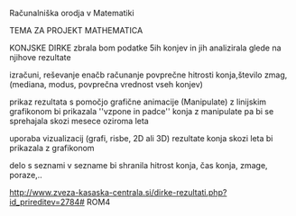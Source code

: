 Računalniška orodja v Matematiki

TEMA ZA PROJEKT MATHEMATICA

KONJSKE DIRKE zbrala bom podatke 5ih konjev in jih analizirala glede na njihove rezultate

izračuni, reševanje enačb računanje povprečne hitrosti konja,število zmag,(mediana, modus, povprečna vrednost vseh konjev)

prikaz rezultata s pomočjo grafične animacije (Manipulate) z linijskim grafikonom bi prikazala ''vzpone in padce'' konja z manipulate pa bi se sprehajala skozi mesece oziroma leta

uporaba vizualizacij (grafi, risbe, 2D ali 3D) rezultate konja skozi leta bi prikazala z grafikonom

delo s seznami v sezname bi shranila hitrost konja, čas konja, zmage, poraze,..

http://www.zveza-kasaska-centrala.si/dirke-rezultati.php?id_prireditev=2784# ROM4

